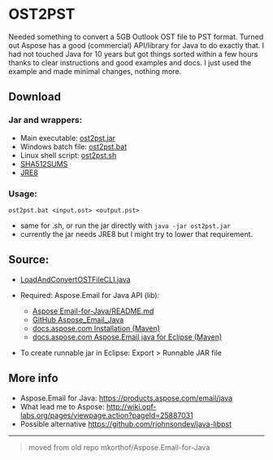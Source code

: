 # OST2PST

Needed something to convert a 5GB Outlook OST file to PST format. Turned out Aspose has a good (commercial) API/library for Java to do exactly that. I had not touched Java for 10 years but got things sorted within a few hours thanks to clear instructions and good examples and docs. I just used the example and made minimal changes, nothing more.

## Download

### Jar and wrappers:

* Main executable: [ost2pst.jar](ost2pst.jar) 
* Windows batch file: [ost2pst.bat](ost2pst.bat) 
* Linux shell script: [ost2pst.sh](ost2pst.sh) 
* [SHA512SUMS](SHA512SUMS)
* [JRE8](http://www.oracle.com/technetwork/java/javase/downloads/jre8-downloads-2133155.html)

### Usage:

```ost2pst.bat <input.ost> <output.pst>```
* same for .sh, or run the jar directly with ```java -jar ost2pst.jar```
* currently the jar needs JRE8 but I might try to lower that requirement.

## Source:

* [LoadAndConvertOSTFileCLI.java](LoadAndConvertOSTFileCLI.java)

* Required: Aspose.Email for Java API (lib):

  * [Aspose Email-for-Java/README.md](Aspose.Email-for-Java/README.md)
  * [GitHub Aspose_Email_Java](https://github.com/asposeemail/Aspose_Email_Java)
  * [docs.aspose.com Installation (Maven)](https://docs.aspose.com/display/emailjava/Installation)
  * [docs.aspose.com Aspose.Email java for Eclipse  (Maven)](https://docs.aspose.com/display/emailjava/Aspose.Email+Java+for+Eclipse+-+Maven)
  
* To create runnable jar in Eclipse: Export > Runnable JAR file
  
## More info

* Aspose.Email for Java: https://products.aspose.com/email/java 
* What lead me to Aspose: http://wiki.opf-labs.org/pages/viewpage.action?pageId=25887031
* Possible alternative https://github.com/rjohnsondev/java-libpst

---
> moved from old repo mkorthof/Aspose.Email-for-Java

